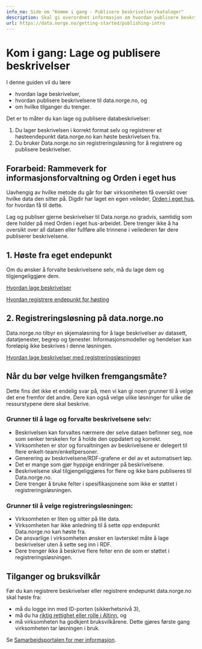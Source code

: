 ```yaml
---
info_no: Side om "Komme i gang - Publisere beskrivelser/kataloger"
description: Skal gi overordnet informasjon om hvordan publisere beskrivelser/kataloger til data.norge.no
url: https://data.norge.no/getting-started/publishing-intro
---
```


# Kom i gang: Lage og publisere beskrivelser

I denne guiden vil du lære

- hvordan lage beskrivelser,
- hvordan publisere beskrivelsene til data.norge.no, og
- om hvilke tilganger du trenger.

Det er to måter du kan lage og publisere databeskrivelser:

1. Du lager beskrivelsen i korrekt format selv og registrerer et høsteendepunkt data.norge.no kan høste beskrivelsen fra.
2. Du bruker Data.norge.no sin registreringsløsning for å registrere og publisere beskrivelser.

## Forarbeid: Rammeverk for informasjonsforvaltning og Orden i eget hus

Uavhengig av hvilke metode du går for bør virksomheten få oversikt over hvilke data den sitter på. Digdir har laget en egen veileder, [Orden i eget hus](https://www.digdir.no/informasjonsforvaltning/veileder-orden-i-eget-hus/2716), for hvordan få til dette.

Lag og publiser gjerne beskrivelser til Data.norge.no gradvis, samtidig som dere holder på med Orden i eget hus-arbeidet. Dere trenger ikke å ha oversikt over all dataen eller fullføre alle trinnene i veilederen før dere publiserer beskrivelsene.

## 1. Høste fra eget endepunkt

Om du ønsker å forvalte beskrivelsene selv, må du lage dem og tilgjengeliggjøre dem.

[Hvordan lage beskrivelser]()

[Hvordan registrere endepunkt for høsting]()

## 2. Registreringsløsning på data.norge.no

Data.norge.no tilbyr en skjemaløsning for å lage beskrivelser av datasett, datatjenester, begrep og tjenester. Informasjonsmodeller og hendelser kan foreløpig ikke beskrives i denne løsningen.

[Hvordan lage beskrivelser med registreringsløsningen]()

## Når du bør velge hvilken fremgangsmåte?

Dette fins det ikke et endelig svar på, men vi kan gi noen grunner til å velge det ene fremfor det andre. Dere kan også velge ulike løsninger for ulike de ressurstypene dere skal beskrive.

### Grunner til å lage og forvalte beskrivelsene selv:

- Beskrivelsen kan forvaltes nærmere der selve dataen befinner seg, noe som senker terskelen for å holde den oppdatert og korrekt.
- Virksomheten er stor og forvaltningen av beskrivelsene er delegert til flere enkelt-team/enkeltpersoner.
- Generering av beskrivelsene/RDF-grafene er del av et automatisert løp.
- Det er mange som gjør hyppige endringer på beskrivelsene.
- Beskrivelsene skal tilgjengeliggjøres for flere og ikke bare publiseres til Data.norge.no.
- Dere trenger å bruke felter i spesifikasjonene som ikke er støttet i registreringsløsningen.

### Grunner til å velge registreringsløsningen:

- Virksomheten er liten og sitter på lite data.
- Virksomheten har ikke anledning til å sette opp endepunkt Data.norge.no kan høste fra.
- De ansvarlige i virksomheten ønsker en lavterskel måte å lage beskrivelser uten å sette seg inn i RDF.
- Dere trenger ikke å beskrive flere felter enn de som er støttet i registreringsløsningen.

## Tilganger og bruksvilkår

Før du kan registrere beskrivelser eller registrere endepunkt data.norge.no skal høste fra:

- må du logge inn med ID-porten (sikkerhetsnivå 3),
- må du ha [riktig rettighet eller rolle i Altinn](TODO:lenke-til-side), og
- må virksomheten ha godkjent bruksvilkårene. Dette gjøres første gang virksomheten tar løsningen i bruk.

Se [Samarbeidsportalen for mer informasjon](https://samarbeid.digdir.no/felles-datakatalog/ta-i-bruk-felles-datakatalog/1619).
